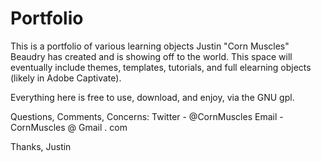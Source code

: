 # Portfolio
This is a portfolio of various learning objects Justin "Corn Muscles" Beaudry has created and is showing off to the world. This space will eventually include themes, templates, tutorials, and full elearning objects (likely in Adobe Captivate).

Everything here is free to use, download, and enjoy, via the GNU gpl.

Questions, Comments, Concerns:
Twitter - @CornMuscles
Email - CornMuscles @ Gmail . com

Thanks,
Justin
